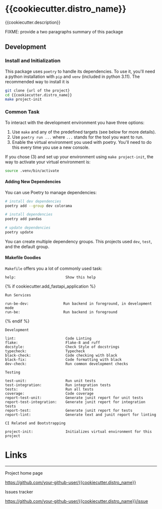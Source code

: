 # {{cookiecutter.distro_name}}

{{cookiecutter.description}}

FIXME: provide a two paragraphs summary of this package

## Development

### Install and Initialization

This package uses `poetry` to handle its dependencies. To use it, you'll need a python installation
with `pip` and `venv` (included in python 3.11). The recommended way to install it is

```bash
git clone {url of the project}
cd {{cookiecutter.distro_name}}
make project-init
```

### Common Task

To interact with the development environment you have three options:

1. Use `make` and any of the predefined targets (see below for more details).
2. Use `poetry run ...` where `...` stands for the tool you want to run.
3. Enable the virtual environment you used with poetry. You'll need to do this every time you
   use a new console.

If you chose (3) and set up your environment using `make project-init`, the way to activate your
virtual environment is:

```bash
source .venv/bin/activate
```

#### Adding New Dependencies

You can use Poetry to manage dependencies:

```bash
# install dev dependencies
poetry add --group dev colorama

# install dependencies
poetry add pandas

# update dependencies
poetry update
```

You can create multiple dependency groups. This projects used `dev`, `test`, and the default group.

#### Makefile Goodies

`Makefile` offers you a lot of commonly used task:

    help:                       Show this help

{% if cookiecutter.add_fastapi_application %}
   
    Run Services

    run-be-dev:                Run backend in foreground, in development mode
    run-be:                    Run backend in foreground
{% endif %}

    Development

    lint:                       Code Linting
    flake:                      Flake-8 and ruff
    docstyle:                   Check Style of docstrings
    typecheck:                  Typecheck
    black-check:                Code checking with black
    black-fix:                  Code formatting with black
    dev-check:                  Run common development checks

    Testing

    test-unit:                  Run unit tests
    test-integration:           Run integration tests
    tests:                      Run all tests
    coverage:                   Code coverage
    report-test-unit:           Generate junit report for unit tests
    report-test-integration:    Generate junit report for integration tests
    report-test:                Generate junit report for tests
    report-lint:                Generate text and junit report for linting

    CI Related and Bootstrapping

    project-init:               Initializes virtual environment for this project


# Links
-----

Project home page

  https://github.com/your-github-user/{{cookiecutter.distro_name}}

Issues tracker

  https://github.com/your-github-user/{{cookiecutter.distro_name}}/issue
